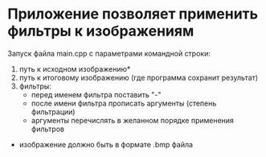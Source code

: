 # Приложение позволяет применить фильтры к изображениям

Запуск файла main.cpp с параметрами командной строки:

1. путь к исходном изображению*
2. путь к итоговому изображению (где программа сохранит результат)
3. фильтры:
   - перед именем фильтра поставить "-" 
   - после имени фильтра прописать аргументы (степень фильтрации)
   - аргументы перечислять в желанном порядке применения фильтров


* изображение должно быть в формате .bmp файла
